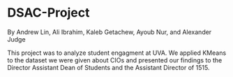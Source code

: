 # DSAC-Project
By Andrew Lin, Ali Ibrahim, Kaleb Getachew, Ayoub Nur, and Alexander Judge

This project was to analyze student engagment at UVA. We applied KMeans to the dataset we were given about CIOs and presented our findings to the Director Assistant Dean of Students and the Assistant Director of 1515.
